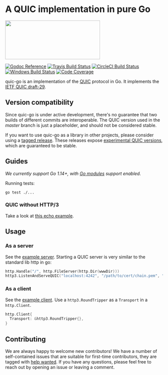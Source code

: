 # A QUIC implementation in pure Go

<img src="docs/quic.png" width=303 height=124>

[![Godoc Reference](https://img.shields.io/badge/godoc-reference-blue.svg?style=flat-square)](https://godoc.org/github.com/jojokbh/quic-go)
[![Travis Build Status](https://img.shields.io/travis/jojokbh/quic-go/master.svg?style=flat-square&label=Travis+build)](https://travis-ci.org/jojokbh/quic-go)
[![CircleCI Build Status](https://img.shields.io/circleci/project/github/jojokbh/quic-go.svg?style=flat-square&label=CircleCI+build)](https://circleci.com/gh/jojokbh/quic-go)
[![Windows Build Status](https://img.shields.io/appveyor/ci/jojokbh/quic-go/master.svg?style=flat-square&label=windows+build)](https://ci.appveyor.com/project/jojokbh/quic-go/branch/master)
[![Code Coverage](https://img.shields.io/codecov/c/github/jojokbh/quic-go/master.svg?style=flat-square)](https://codecov.io/gh/jojokbh/quic-go/)

quic-go is an implementation of the [QUIC](https://en.wikipedia.org/wiki/QUIC) protocol in Go. It implements the [IETF QUIC draft-29](https://tools.ietf.org/html/draft-ietf-quic-transport-29).

## Version compatibility

Since quic-go is under active development, there's no guarantee that two builds of different commits are interoperable. The QUIC version used in the *master* branch is just a placeholder, and should not be considered stable.

If you want to use quic-go as a library in other projects, please consider using a [tagged release](https://github.com/jojokbh/quic-go/releases). These releases expose [experimental QUIC versions](https://github.com/quicwg/base-drafts/wiki/QUIC-Versions), which are guaranteed to be stable.

## Guides

*We currently support Go 1.14+, with [Go modules](https://github.com/golang/go/wiki/Modules) support enabled.*

Running tests:

    go test ./...

### QUIC without HTTP/3

Take a look at [this echo example](example/echo/echo.go).

## Usage

### As a server

See the [example server](example/main.go). Starting a QUIC server is very similar to the standard lib http in go:

```go
http.Handle("/", http.FileServer(http.Dir(wwwDir)))
http3.ListenAndServeQUIC("localhost:4242", "/path/to/cert/chain.pem", "/path/to/privkey.pem", nil)
```

### As a client

See the [example client](example/client/main.go). Use a `http3.RoundTripper` as a `Transport` in a `http.Client`.

```go
http.Client{
  Transport: &http3.RoundTripper{},
}
```

## Contributing

We are always happy to welcome new contributors! We have a number of self-contained issues that are suitable for first-time contributors, they are tagged with [help wanted](https://github.com/jojokbh/quic-go/issues?q=is%3Aissue+is%3Aopen+label%3A%22help+wanted%22). If you have any questions, please feel free to reach out by opening an issue or leaving a comment.
